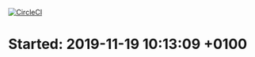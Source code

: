 [![CircleCI](https://circleci.com/gh/Ehbraheem/Auth.svg?style=svg)](https://circleci.com/gh/Ehbraheem/Auth)

# Started: 2019-11-19 10:13:09 +0100
